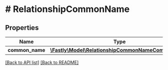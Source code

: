 # # RelationshipCommonName

## Properties

Name | Type | Description | Notes
------------ | ------------- | ------------- | -------------
**common_name** | [**\Fastly\Model\RelationshipCommonNameCommonName**](RelationshipCommonNameCommonName.md) |  | [optional]

[[Back to API list]](../../README.md#endpoints) [[Back to README]](../../README.md)
